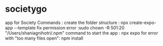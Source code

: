 # societygo

app for Society
Commands :
create the folder structure : npx create-expo-app --template
fix permission error :sudo chown -R 501:20 "/Users/shaniagnihotri/.npm"
command to start the app : npx expo
for error with "too many files open": npm install
